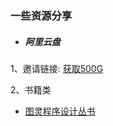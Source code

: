### 一些资源分享
- ##### 阿里云盘
1、邀请链接: [获取500G](https://pages.aliyundrive.com/mobile-page/web/beinvited.html?code=64f87)

2、书籍类

  - [图灵程序设计丛书](https://www.aliyundrive.com/s/)
